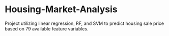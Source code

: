 # Housing-Market-Analysis
Project utilizing linear regression, RF, and SVM to predict housing sale price based on 79 available feature variables. 
